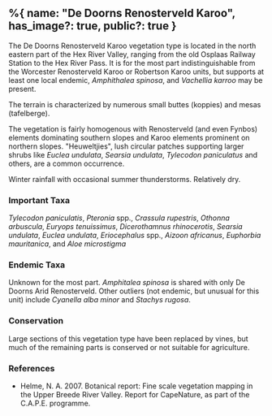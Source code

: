 %{
    name: "De Doorns Renosterveld Karoo",
    has_image?: true,
    public?: true
}
---

The De Doorns Renosterveld Karoo vegetation type is located in the north eastern part of the Hex River Valley, ranging from the old Osplaas Railway Station to the Hex River Pass. It is for the most part indistinguishable from the Worcester Renosterveld Karoo or Robertson Karoo units, but supports at least one local endemic, *Amphithalea spinosa*, and *Vachellia karroo* may be present.

The terrain is characterized by numerous small buttes (koppies) and mesas (tafelberge).

The vegetation is fairly homogenous with Renosterveld (and even Fynbos) elements dominating southern slopes and Karoo elements prominent on northern slopes. "Heuweltjies", lush circular patches supporting larger shrubs like *Euclea undulata*, *Searsia undulata*, *Tylecodon paniculatus* and others, are a common occurrence.

Winter rainfall with occasional summer thunderstorms. Relatively dry.

### Important Taxa

*Tylecodon paniculatis*, *Pteronia* spp., *Crassula rupestris*, *Othonna arbuscula*, *Euryops tenuissimus*, *Dicerothamnus rhinocerotis*, *Searsia undulata*, *Euclea undulata*, *Eriocephalus* spp., *Aizoon africanus*, *Euphorbia mauritanica*, and *Aloe microstigma*

### Endemic Taxa

Unknown for the most part. *Amphitalea spinosa* is shared with only De Doorns Arid Renosterveld. Other outliers (not endemic, but unusual for this unit) include *Cyanella alba minor* and *Stachys rugosa*.

### Conservation

Large sections of this vegetation type have been replaced by vines, but much of the remaining parts is conserved or not suitable for agriculture.

### References

* Helme, N. A. 2007. Botanical report: Fine scale vegetation mapping in the Upper Breede River Valley. Report for CapeNature, as part of the C.A.P.E. programme.